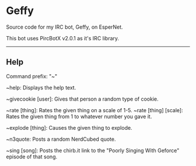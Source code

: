 # Geffy
Source code for my IRC bot, Geffy, on EsperNet.

This bot uses PircBotX v2.0.1 as it's IRC library.

----------
Help
----------
Command prefix: "~"

~help: Displays the help text.

~givecookie [user]: Gives that person a random type of cookie.

~rate [thing]: Rates the given thing on a scale of 1-5.
~rate [thing] [scale]: Rates the given thing from 1 to whatever number you gave it.

~explode [thing]: Causes the given thing to explode.

~n3quote: Posts a random NerdCubed quote.

~sing [song]: Posts the chirb.it link to the "Poorly Singing With Geforce" episode of that song.
